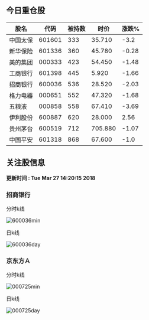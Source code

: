 
## 今日重仓股 

|股名|代码|被持数|时价|涨跌%|
|---|---|---|---|---|
|中国太保|601601|333|35.710|-3.2|
|新华保险|601336|360|45.780|-0.28|
|美的集团|000333|423|54.450|-1.48|
|工商银行|601398|445|5.920|-1.66|
|招商银行|600036|536|28.520|-2.03|
|格力电器|000651|552|47.320|-1.68|
|五粮液|000858|558|67.410|-3.69|
|伊利股份|600887|620|28.000|2.56|
|贵州茅台|600519|712|705.880|-1.07|
|中国平安|601318|868|67.600|-1.0|

## 关注股信息
**更新时间 : Tue Mar 27 14:20:15 2018**
### 招商银行 
分时k线

![600036min](http://image.sinajs.cn/newchart/min/n/sh600036.gif)

日k线

![600036day](http://image.sinajs.cn/newchart/daily/n/sh600036.gif)

### 京东方Ａ 
分时k线

![000725min](http://image.sinajs.cn/newchart/min/n/sz000725.gif)

日k线

![000725day](http://image.sinajs.cn/newchart/daily/n/sz000725.gif)
